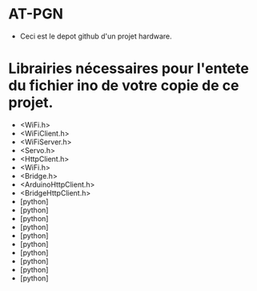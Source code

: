 # AT-PGN
- Ceci est le depot github d'un projet hardware.

# Librairies nécessaires pour l'entete du fichier ino de votre copie de ce projet.
- <WiFi.h>
- <WiFiClient.h>
- <WiFiServer.h>
- <Servo.h>
- <HttpClient.h>
- <WiFi.h>
- <Bridge.h>
- <ArduinoHttpClient.h>
- <BridgeHttpClient.h>
- <couchdb>[python]
- <requests>[python]
- <json>[python]
- <pydantic>[python]
- <typing>[python]
- <importlib>[python]
- <sys>[python]
- <fastapi>[python]
- <uuid>[python]
- <passlib>[python]

